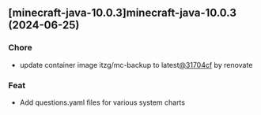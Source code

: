 

## [minecraft-java-10.0.3]minecraft-java-10.0.3 (2024-06-25)

### Chore



- update container image itzg/mc-backup to latest[@31704cf](https://github.com/31704cf) by renovate

### Feat



- Add questions.yaml files for various system charts
